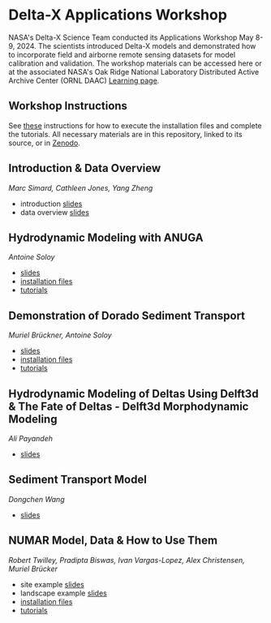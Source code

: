 # Delta-X Applications Workshop
NASA's Delta-X Science Team conducted its Applications Workshop May 8-9, 2024. The scientists introduced Delta-X models and demonstrated how to incorporate field and airborne remote sensing datasets for model calibration and validation. The workshop materials can be accessed here or at the associated NASA's Oak Ridge National Laboratory Distributed Active Archive Center (ORNL DAAC) [Learning page](https://daac.ornl.gov/resources/tutorials/2024_deltax_workshop/).

## Workshop Instructions
See [these]() instructions for how to execute the installation files and complete the tutorials. All necessary materials are in this repository, linked to its source, or in [Zenodo](https://zenodo.org/records/12519229).  

## Introduction & Data Overview
_Marc Simard, Cathleen Jones, Yang Zheng_  
* introduction [slides](slides/Introduction.pdf)
* data overview [slides](slides/DataOverview.pdf)

## Hydrodynamic Modeling with ANUGA
_Antoine Soloy_  
* [slides](slides/HydrodynamicModeling_ANUGA.pdf)
* [installation files](installation_files/anuga_dorado.yml)
* [tutorials](tutorials/1_HydrodynamicModeling_ANUGA)

## Demonstration of Dorado Sediment Transport
_Muriel Brückner, Antoine Soloy_  
* [slides](slides/SedimentTransport_Dorado.pdf)
* [installation files](installation_files/anuga_dorado.yml)
* [tutorials](tutorials/2_SedimentTransport_Dorado)

## Hydrodynamic Modeling of Deltas Using Delft3d & The Fate of Deltas - Delft3d Morphodynamic Modeling
_Ali Payandeh_  
* [slides](slides/HydrodynamicMorphodynamic_Delf3d.pdf)

## Sediment Transport Model
_Dongchen Wang_  
* [slides](slides/SedimentTransport_MATLAB.pdf)

## NUMAR Model, Data & How to Use Them
_Robert Twilley, Pradipta Biswas, Ivan Vargas-Lopez, Alex Christensen, Muriel Brücker_  
* site example [slides](slides/NUMARModel_Site.pdf)
* landscape example [slides](slides/NUMARModel_Landscape.pdf)
* [installation files](installation_files/numar.yml)
* [tutorials](tutorials/6_NUMARModel)
